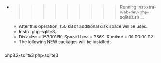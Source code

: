 * >>>>>>>>> Running inst-xtra-web-dev-php-sqlite3.sh ...
  * After this operation, 150 kB of additional disk space will be used.
  * Install php-sqlite3.
  * Disk size = 7530016K. Space Used = 256K. Runtime = 00:00:00:02.
  * The following NEW packages will be installed:
  ```bash
php8.2-sqlite3 php-sqlite3
  ```
